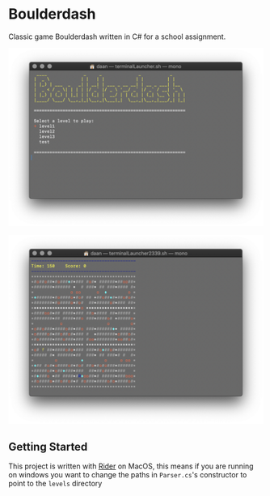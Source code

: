 # Boulderdash

Classic game Boulderdash written in C# for a school assignment.

![welcome screen](docs/welcome-screen.png)

![game screen](docs/game-screen.png)


## Getting Started

This project is written with [Rider](https://www.jetbrains.com/rider/) on MacOS, this means if you are running on windows you want to change the paths in `Parser.cs`'s constructor to point to the `levels` directory
 
